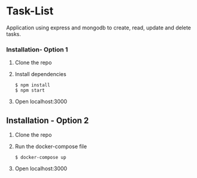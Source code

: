 # Task-List


Application using express and mongodb to create, read, update and delete tasks.

### Installation- Option 1


1. Clone the repo

2. Install dependencies
    ```
    $ npm install
    $ npm start
    ```

3. Open localhost:3000

## Installation - Option 2

1. Clone the repo

2. Run the docker-compose file
    ```
    $ docker-compose up
    ```
3. Open localhost:3000